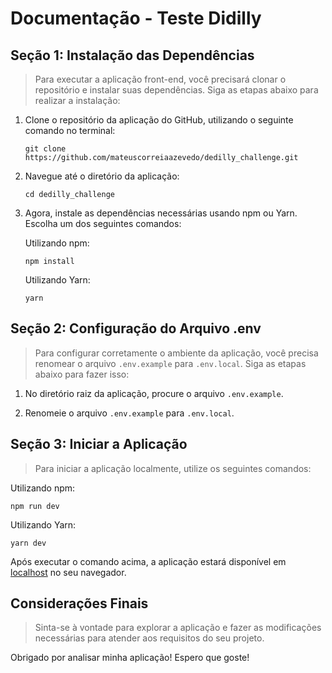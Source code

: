 # Documentação - Teste Didilly

## Seção 1: Instalação das Dependências

>Para executar a aplicação front-end, você precisará clonar o repositório e instalar suas dependências. Siga as etapas abaixo para realizar a instalação:

1.  Clone o repositório da aplicação do GitHub, utilizando o seguinte comando no terminal:
    
    
    `git clone https://github.com/mateuscorreiaazevedo/dedilly_challenge.git` 
    
2.  Navegue até o diretório da aplicação:
    
    
    `cd dedilly_challenge` 
    
3.  Agora, instale as dependências necessárias usando npm ou Yarn. Escolha um dos seguintes comandos:
    
    Utilizando npm:
       
    ```
    npm install
    ``` 
    
    Utilizando Yarn:
    
    ```
    yarn
    ``` 
    

## Seção 2: Configuração do Arquivo .env

>Para configurar corretamente o ambiente da aplicação, você precisa renomear o arquivo `.env.example` para `.env.local`. Siga as etapas abaixo para fazer isso:

1.  No diretório raiz da aplicação, procure o arquivo `.env.example`.
    
2.  Renomeie o arquivo `.env.example` para `.env.local`.
    

## Seção 3: Iniciar a Aplicação

>Para iniciar a aplicação localmente, utilize os seguintes comandos:

Utilizando npm:

```
npm run dev
``` 

Utilizando Yarn:

```
yarn dev
``` 

Após executar o comando acima, a aplicação estará disponível em [localhost](http://localhost:5173) no seu navegador.

## Considerações Finais

>Sinta-se à vontade para explorar a aplicação e fazer as modificações necessárias para atender aos requisitos do seu projeto.

Obrigado por analisar minha aplicação! Espero que goste!
